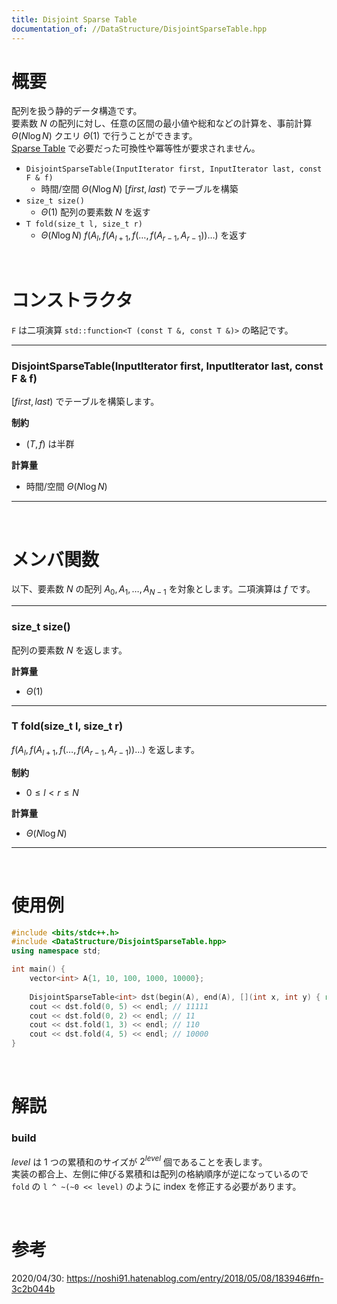 ```yaml
---
title: Disjoint Sparse Table
documentation_of: //DataStructure/DisjointSparseTable.hpp
---
```


# 概要

配列を扱う静的データ構造です。  
要素数 $N$ の配列に対し、任意の区間の最小値や総和などの計算を、事前計算 $\Theta(N\log{N})$ クエリ $\Theta(1)$ で行うことができます。  
[Sparse Table](https://tkmst201.github.io/Library/DataStructure/SparseTable.hpp) で必要だった可換性や冪等性が要求されません。  

- `DisjointSparseTable(InputIterator first, InputIterator last, const F & f)`
	- 時間/空間 $\Theta(N\log{N})$ $[first, last)$ でテーブルを構築  
- `size_t size()`
	- $\Theta(1)$ 配列の要素数 $N$ を返す  
- `T fold(size_t l, size_t r)`
	- $\Theta(N\log{N})$ $f(A_l, f(A_{l+1}, f(\ldots, f(A_{r-1}, A_{r-1}))\ldots)$ を返す  

<br>

# コンストラクタ

`F` は二項演算 `std::function<T (const T &, const T &)>` の略記です。  

---

### DisjointSparseTable(InputIterator first, InputIterator last, const F & f)

$[first, last)$ でテーブルを構築します。  

**制約**

- $(T, f)$ は半群

**計算量**

- 時間/空間 $\Theta(N\log{N})$

---

<br>

# メンバ関数

以下、要素数 $N$ の配列 $A_0, A_1, \ldots, A_{N-1}$ を対象とします。二項演算は $f$ です。  

---

### size_t size()

配列の要素数 $N$ を返します。  

**計算量**

- $\Theta(1)$

---

### T fold(size_t l, size_t r)

$f(A_l, f(A_{l+1}, f(\ldots, f(A_{r-1}, A_{r-1}))\ldots)$ を返します。  

**制約**

- $0 \leq l < r \leq N$

**計算量**

- $\Theta(N\log{N})$

---

<br>

# 使用例

```cpp
#include <bits/stdc++.h>
#include <DataStructure/DisjointSparseTable.hpp>
using namespace std;

int main() {
	vector<int> A{1, 10, 100, 1000, 10000};
	
	DisjointSparseTable<int> dst(begin(A), end(A), [](int x, int y) { return x + y; });
	cout << dst.fold(0, 5) << endl; // 11111
	cout << dst.fold(0, 2) << endl; // 11
	cout << dst.fold(1, 3) << endl; // 110
	cout << dst.fold(4, 5) << endl; // 10000
}
```

<br>

# 解説

### build

$level$ は 1 つの累積和のサイズが $2^{level}$ 個であることを表します。  
実装の都合上、左側に伸びる累積和は配列の格納順序が逆になっているので `fold` の `l ^ ~(~0 << level)` のように index を修正する必要があります。  

<br>

# 参考
2020/04/30: https://noshi91.hatenablog.com/entry/2018/05/08/183946#fn-3c2b044b  

<br>